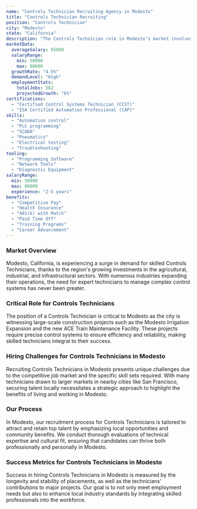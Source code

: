 ```yaml
---
name: "Controls Technician Recruiting Agency in Modesto"
title: "Controls Technician Recruiting"
position: "Controls Technician"
city: "Modesto"
state: "California"
description: "The Controls Technician role in Modesto’s market involves troubleshooting, repairing, and adjusting automatic control devices or systems to ensure optimal performance."
marketData:
  averageSalary: 65000
  salaryRange:
    min: 50000
    max: 80000
  growthRate: "4.5%"
  demandLevel: "High"
  employmentStats:
    totalJobs: 562
    projectedGrowth: "6%"
certifications:
  - "Certified Control Systems Technician (CCST)"
  - "ISA Certified Automation Professional (CAP)"
skills:
  - "Automation control"
  - "PLC programming"
  - "SCADA"
  - "Pneumatics"
  - "Electrical testing"
  - "Troubleshooting"
tooling:
  - "Programming Software"
  - "Network Tools"
  - "Diagnostic Equipment"
salaryRange:
  min: 50000
  max: 80000
  experience: "2-5 years"
benefits:
  - "Competitive Pay"
  - "Health Insurance"
  - "401(k) with Match"
  - "Paid Time Off"
  - "Training Programs"
  - "Career Advancement"
---
```


### Market Overview
Modesto, California, is experiencing a surge in demand for skilled Controls Technicians, thanks to the region's growing investments in the agricultural, industrial, and infrastructural sectors. With numerous industries expanding their operations, the need for expert technicians to manage complex control systems has never been greater.

### Critical Role for Controls Technicians
The position of a Controls Technician is critical to Modesto as the city is witnessing large-scale construction projects such as the Modesto Irrigation Expansion and the new ACE Train Maintenance Facility. These projects require precise control systems to ensure efficiency and reliability, making skilled technicians integral to their success.

### Hiring Challenges for Controls Technicians in Modesto
Recruiting Controls Technicians in Modesto presents unique challenges due to the competitive job market and the specific skill sets required. With many technicians drawn to larger markets in nearby cities like San Francisco, securing talent locally necessitates a strategic approach to highlight the benefits of living and working in Modesto.

### Our Process
In Modesto, our recruitment process for Controls Technicians is tailored to attract and retain top talent by emphasizing local opportunities and community benefits. We conduct thorough evaluations of technical expertise and cultural fit, ensuring that candidates can thrive both professionally and personally in Modesto.

### Success Metrics for Controls Technicians in Modesto
Success in hiring Controls Technicians in Modesto is measured by the longevity and stability of placements, as well as the technicians' contributions to major projects. Our goal is to not only meet employment needs but also to enhance local industry standards by integrating skilled professionals into the workforce.